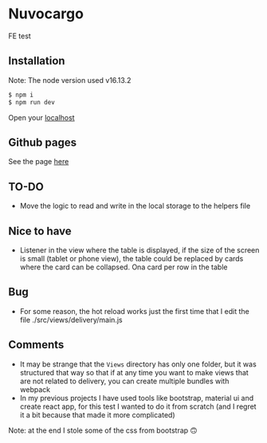 # Nuvocargo

FE test

## Installation

Note: The node version used v16.13.2
```bash
$ npm i
$ npm run dev
```

Open your [localhost](http://localhost:8080/)

## Github pages

See the page [here](https://iburgos72.github.io/nuvocargo/)

## TO-DO

- Move the logic to read and write in the local storage to the helpers file

## Nice to have

- Listener in the view where the table is displayed, if the size of the screen is small (tablet or phone view), the table could be replaced by cards where the card can be collapsed. Ona card per row in the table


## Bug

- For some reason, the hot reload works just the first time that I edit the file ./src/views/delivery/main.js

## Comments

- It may be strange that the `Views` directory has only one folder, but it was structured that way so that if at any time you want to make views that are not related to delivery, you can create multiple bundles with webpack
- In my previous projects I have used tools like bootstrap, material ui and create react app, for this test I wanted to do it from scratch (and I regret it a bit because that made it more complicated)

Note: at the end I stole some of the css from bootstrap 🙃
